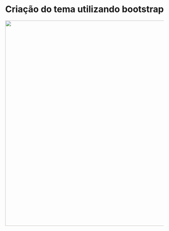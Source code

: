 <h1>Criação do tema utilizando bootstrap</h1>

<img src="https://wwstmq.ch.files.1drv.com/y4mJU3cg6T1C39z2QzOFOXBOcgl53UNgsw6uuuu_EhCu9kRZCro90wBgoAS-rtWo1cqs70Iysn9LJROyF--PBKyFlhwvnz4RgGdQqH9jTje7h8vguscZMdZyCmYheWNcgMSJntFWpe9ovN7DCOM-BmIqnBycIqNskT1KjNIAU9ieITXICH2e9YSwA1bhgLeu3gu83yurs5nmz4lWbilPZefsA?width=1337&height=653&cropmode=none" width="1337" height="653" />